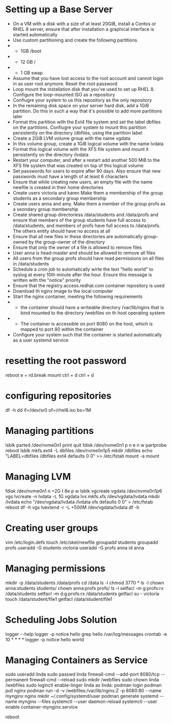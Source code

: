 # Setting up a Base Server
- On a VM with a disk with a size of at least 20GiB, install a Contos or RHEL 8 server, ensure that after installation a graphical interface is started automatically
- Use custom partitioning and create the following partitions
- - 1GB /boot
- - 12 GB /
- - 1 GB swap
- Assume that you have lost access to the root account and cannot login in as user root anymore. Reset the root password
- Loop mount the installation disk that you've used to set up RHEL 8. Configure the loop-mounted ISO as a repository
- Confiugre your system to us this repository as the only repository
- In the remaining disk space on your server hard disk, add a 1GiB partition. Do this in such a way that it's possible to add more partitions later
- Format this partition with the Ext4 file system and set the label dbfiles on the partitions. Confiugre your system to mount this partition persistently on the directory /dbfiles, using the partition label
- Create a 2GiB LVM volume group with the name vgdata
- In this volume group, create a 1GiB logical volume with the name lvdata
- Format this logical volume with the XFS file system and mount it persistently on the directory /lvdata
- Restart your computer, and after a restart add another 500 MiB to the XFS file system that was created on top of this logical volume
- Set passwords for users to expire after 90 days. Also ensure that new passwords must have a length of at least 6 characters
- Ensure that while creating new users, an empty file with the name newfile is created in their home directories
- Create users victoria and karen Make them a membership of the group students as a secondary group membership
- Create users anna and amy. Make them a member of the group profs as a seondary group membership
- Create shared group directoriess /data/students and /data/profs and ensure that members of the group students have full access to /data/students, and members of profs have full access to /data/profs. The others entity should have no access at all
- Ensure that all new files in these directories are automatically group-owned by the group-owner of the directory
- Ensure that only the owner of a file is allowed to remove files
- User anna is head-master and should be allowed to remove all files
- All users from the group profs should have read permissions on all files in /data/students
- Schedule a cron job to automatically wirte the text "hello world" to syslog at every 10th minute after the hour. Ensure this message is written with the "notice" priority
- Ensure that the registry.access.redhat.com container repository is used 
- Download th nginx image to the local computer
- Start the nginx container, meeting the following requirements
- - the container should have a writeable directory /var/lib/nginx that is bind mounted to the directory /webfiles on th host operating system
- - The container is accessible on port 8080 on the host, which is mapped to port 80 within the container
- Configure your system such that the container is started automatically as a user systemd service

# resetting the root password
reboot
e + rd.break
mount
ctrl + d
ctrl + d

# configuring repositories
df -h
dd if=/dev/sr0 of=/rhel8.iso bs=1M

# Managing partitions
lsblk
parted /dev/nvme0n1
print
quit
fdisk /dev/nvme0n1
p
n
e
n
w
partprobe
reboot
lsblk
mkfs.ext4 -L dbfiles /dev/nvme0n1p5
mkdir /dbfiles
echo "LABEL=dbfiles     /dbfiles        ext4    defaults    0 0" >> /etc/fstab
mount -a
mount

# Managing LVM 
fdisk /dev/nvme0n1
n
+2G
t
8e
p
w
lsblk
vgcreate vgdata /dev/nvme0n1p6
vgs
lvcreate -n lvdata -L 1G vgdata
lvs
mkfs.xfs /dev/vgdata/lvdata
mkdir /lvdata
echo "/dev/vgdata/lvdata    /lvdata     xfs     defaults    0 0" > /etc/fstab
reboot
df -h
vgs
lvextend -r -L +500M /dev/vgdata/lvdata
df -h

# Creating user groups 
vim /etc/login.defs
touch /etc/skel/newfile
groupadd students
groupadd profs
useradd -G students victoria
useradd -G profs anna
id anna

# Managing permissions
mkdir -p /data/students /data/profs
cd /data
ls -l
chmod 3770 *
ls -l
chown anna:students students/
chown anna:profs  profs/
ls -l
setfacl -m g:profs:rx /data/students
setfacl -m d:g:profs:rx /data/students
getfacl
su - victoria
touch /data/student/file1
getfacl /data/student/file1

# Scheduling Jobs Solution
logger --help
logger -p notice hello
grep hello /var/log/messages
crontab -e
10 * * * * logger -p notice hello world

# Managing Containers as Service
sudo useradd linda
sudo passwd linda
firewall-cmd --add-port 8080/tcp --permanent
firewall-cmd --reload
sudo mkdir /webfiles
sudo chown linda /webfiles
sudo loginctl enable-linger linda
as linda: podman login
podman pull nginx
podman run -d -v /webfiles:/var/lib/nginx:Z -p 8080:80 --name mynginx nginx
mkdir ~/.config/systemd/user
podman generate systemd --name mynginx --files
systemctl --user daemon-reload
systemctl --user enable container-mynginx.service

reboot